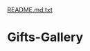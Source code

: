 [README.md.txt](https://github.com/shaikhashad35/Gifts-Gallery/files/7110080/README.md.txt)
# Gifts-Gallery
